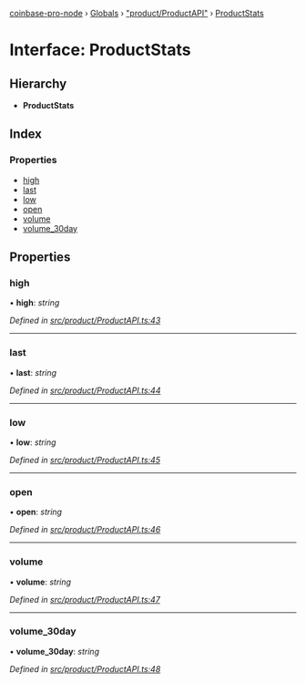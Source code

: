 [coinbase-pro-node](../README.md) › [Globals](../globals.md) › ["product/ProductAPI"](../modules/_product_productapi_.md) › [ProductStats](_product_productapi_.productstats.md)

# Interface: ProductStats

## Hierarchy

- **ProductStats**

## Index

### Properties

- [high](_product_productapi_.productstats.md#high)
- [last](_product_productapi_.productstats.md#last)
- [low](_product_productapi_.productstats.md#low)
- [open](_product_productapi_.productstats.md#open)
- [volume](_product_productapi_.productstats.md#volume)
- [volume_30day](_product_productapi_.productstats.md#volume_30day)

## Properties

### high

• **high**: _string_

_Defined in [src/product/ProductAPI.ts:43](https://github.com/bennyn/coinbase-pro-node/blob/c83e588/src/product/ProductAPI.ts#L43)_

---

### last

• **last**: _string_

_Defined in [src/product/ProductAPI.ts:44](https://github.com/bennyn/coinbase-pro-node/blob/c83e588/src/product/ProductAPI.ts#L44)_

---

### low

• **low**: _string_

_Defined in [src/product/ProductAPI.ts:45](https://github.com/bennyn/coinbase-pro-node/blob/c83e588/src/product/ProductAPI.ts#L45)_

---

### open

• **open**: _string_

_Defined in [src/product/ProductAPI.ts:46](https://github.com/bennyn/coinbase-pro-node/blob/c83e588/src/product/ProductAPI.ts#L46)_

---

### volume

• **volume**: _string_

_Defined in [src/product/ProductAPI.ts:47](https://github.com/bennyn/coinbase-pro-node/blob/c83e588/src/product/ProductAPI.ts#L47)_

---

### volume_30day

• **volume_30day**: _string_

_Defined in [src/product/ProductAPI.ts:48](https://github.com/bennyn/coinbase-pro-node/blob/c83e588/src/product/ProductAPI.ts#L48)_
